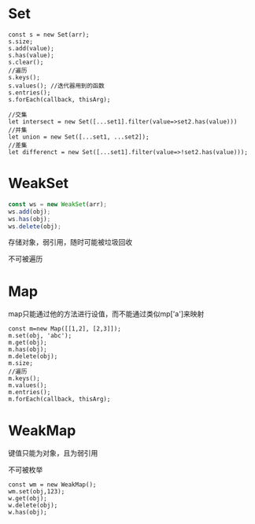 # Set

```
const s = new Set(arr);
s.size;
s.add(value);
s.has(value);
s.clear();
//遍历
s.keys();
s.values(); //迭代器用到的函数
s.entries();
s.forEach(callback, thisArg);

//交集
let intersect = new Set([...set1].filter(value=>set2.has(value)))
//并集
let union = new Set([...set1, ...set2]);
//差集
let differenct = new Set([...set1].filter(value=>!set2.has(value)));
```



# WeakSet

```js
const ws = new WeakSet(arr);
ws.add(obj);
ws.has(obj);
ws.delete(obj);
```

存储对象，弱引用，随时可能被垃圾回收

不可被遍历

# Map

map只能通过他的方法进行设值，而不能通过类似mp['a']来映射

```
const m=new Map([[1,2], [2,3]]);
m.set(obj, 'abc');
m.get(obj);
m.has(obj);
m.delete(obj);
m.size;
//遍历
m.keys();
m.values();
m.entries();
m.forEach(callback, thisArg);
```



# WeakMap

键值只能为对象，且为弱引用

不可被枚举

```
const wm = new WeakMap();
wm.set(obj,123);
w.get(obj);
w.delete(obj);
w.has(obj);
```

